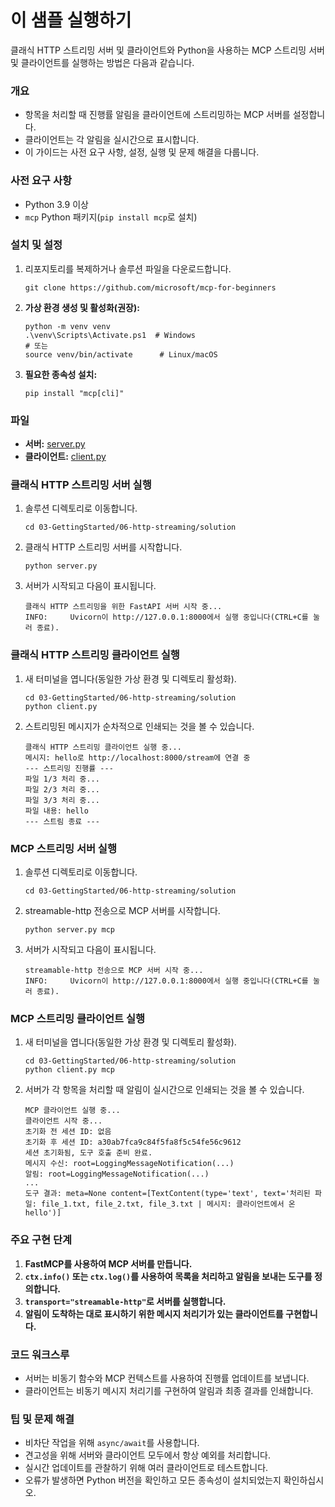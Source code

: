 # 이 샘플 실행하기

클래식 HTTP 스트리밍 서버 및 클라이언트와 Python을 사용하는 MCP 스트리밍 서버 및 클라이언트를 실행하는 방법은 다음과 같습니다.

### 개요

- 항목을 처리할 때 진행률 알림을 클라이언트에 스트리밍하는 MCP 서버를 설정합니다.
- 클라이언트는 각 알림을 실시간으로 표시합니다.
- 이 가이드는 사전 요구 사항, 설정, 실행 및 문제 해결을 다룹니다.

### 사전 요구 사항

- Python 3.9 이상
- `mcp` Python 패키지(`pip install mcp`로 설치)

### 설치 및 설정

1. 리포지토리를 복제하거나 솔루션 파일을 다운로드합니다.

   ```pwsh
   git clone https://github.com/microsoft/mcp-for-beginners
   ```

1. **가상 환경 생성 및 활성화(권장):**

   ```pwsh
   python -m venv venv
   .\venv\Scripts\Activate.ps1  # Windows
   # 또는
   source venv/bin/activate      # Linux/macOS
   ```

1. **필요한 종속성 설치:**

   ```pwsh
   pip install "mcp[cli]"
   ```

### 파일

- **서버:** [server.py](./server.py)
- **클라이언트:** [client.py](./client.py)

### 클래식 HTTP 스트리밍 서버 실행

1. 솔루션 디렉토리로 이동합니다.

   ```pwsh
   cd 03-GettingStarted/06-http-streaming/solution
   ```

2. 클래식 HTTP 스트리밍 서버를 시작합니다.

   ```pwsh
   python server.py
   ```

3. 서버가 시작되고 다음이 표시됩니다.

   ```
   클래식 HTTP 스트리밍을 위한 FastAPI 서버 시작 중...
   INFO:     Uvicorn이 http://127.0.0.1:8000에서 실행 중입니다(CTRL+C를 눌러 종료).
   ```

### 클래식 HTTP 스트리밍 클라이언트 실행

1. 새 터미널을 엽니다(동일한 가상 환경 및 디렉토리 활성화).

   ```pwsh
   cd 03-GettingStarted/06-http-streaming/solution
   python client.py
   ```

2. 스트리밍된 메시지가 순차적으로 인쇄되는 것을 볼 수 있습니다.

   ```text
   클래식 HTTP 스트리밍 클라이언트 실행 중...
   메시지: hello로 http://localhost:8000/stream에 연결 중
   --- 스트리밍 진행률 ---
   파일 1/3 처리 중...
   파일 2/3 처리 중...
   파일 3/3 처리 중...
   파일 내용: hello
   --- 스트림 종료 ---
   ```

### MCP 스트리밍 서버 실행

1. 솔루션 디렉토리로 이동합니다.
   ```pwsh
   cd 03-GettingStarted/06-http-streaming/solution
   ```
2. streamable-http 전송으로 MCP 서버를 시작합니다.
   ```pwsh
   python server.py mcp
   ```
3. 서버가 시작되고 다음이 표시됩니다.
   ```
   streamable-http 전송으로 MCP 서버 시작 중...
   INFO:     Uvicorn이 http://127.0.0.1:8000에서 실행 중입니다(CTRL+C를 눌러 종료).
   ```

### MCP 스트리밍 클라이언트 실행

1. 새 터미널을 엽니다(동일한 가상 환경 및 디렉토리 활성화).
   ```pwsh
   cd 03-GettingStarted/06-http-streaming/solution
   python client.py mcp
   ```
2. 서버가 각 항목을 처리할 때 알림이 실시간으로 인쇄되는 것을 볼 수 있습니다.
   ```
   MCP 클라이언트 실행 중...
   클라이언트 시작 중...
   초기화 전 세션 ID: 없음
   초기화 후 세션 ID: a30ab7fca9c84f5fa8f5c54fe56c9612
   세션 초기화됨, 도구 호출 준비 완료.
   메시지 수신: root=LoggingMessageNotification(...)
   알림: root=LoggingMessageNotification(...)
   ...
   도구 결과: meta=None content=[TextContent(type='text', text='처리된 파일: file_1.txt, file_2.txt, file_3.txt | 메시지: 클라이언트에서 온 hello')]
   ```

### 주요 구현 단계

1. **FastMCP를 사용하여 MCP 서버를 만듭니다.**
2. **`ctx.info()` 또는 `ctx.log()`를 사용하여 목록을 처리하고 알림을 보내는 도구를 정의합니다.**
3. **`transport="streamable-http"`로 서버를 실행합니다.**
4. **알림이 도착하는 대로 표시하기 위한 메시지 처리기가 있는 클라이언트를 구현합니다.**

### 코드 워크스루
- 서버는 비동기 함수와 MCP 컨텍스트를 사용하여 진행률 업데이트를 보냅니다.
- 클라이언트는 비동기 메시지 처리기를 구현하여 알림과 최종 결과를 인쇄합니다.

### 팁 및 문제 해결

- 비차단 작업을 위해 `async/await`를 사용합니다.
- 견고성을 위해 서버와 클라이언트 모두에서 항상 예외를 처리합니다.
- 실시간 업데이트를 관찰하기 위해 여러 클라이언트로 테스트합니다.
- 오류가 발생하면 Python 버전을 확인하고 모든 종속성이 설치되었는지 확인하십시오.